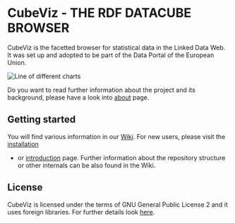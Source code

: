 # CubeViz - THE RDF DATACUBE BROWSER 

CubeViz is the facetted browser for statistical data in the Linked Data Web. It was set up and 
adopted to be part of the Data Portal of the European Union. 

![Line of different charts](https://raw.github.com/wiki/AKSW/cubeviz.ontowiki/images/differentCharts.png)

Do you want to read further information about the project and its background, please have a look into 
[about](https://github.com/AKSW/cubeviz.ontowiki/wiki/About-the-project) page.

## Getting started

You will find various information in our [Wiki](https://github.com/AKSW/cubeviz.ontowiki/wiki/Home).
For new users, please visit the [installation](https://github.com/AKSW/cubeviz.ontowiki/wiki/Installation-and-setup-main) 
- or [introduction](https://github.com/AKSW/cubeviz.ontowiki/wiki/Introductions-for-first-steps) page. 
Further information about the repository structure or other internals can be also found in the Wiki.

## License

CubeViz is licensed under the terms of GNU General Public License 2 and it uses foreign libraries. 
For further details look [here](https://raw.github.com/AKSW/cubeviz.ontowiki/master/LICENSE.md).

